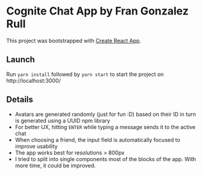 # Cognite Chat App by Fran Gonzalez Rull

This project was bootstrapped with [Create React App](https://github.com/facebook/create-react-app).

## Launch

Run `yarn install` followed by `yarn start` to start the project on http://localhost:3000/

## Details

- Avatars are generated randomly (just for fun :D) based on their ID in turn is generated using a UUID npm library
- For better UX, hitting `ENTER` while typing a message sends it to the active chat
- When choosing a friend, the input field is automatically focused to improve usability
- The app works best for resolutions > 800px 
- I tried to split into single components most of the blocks of the app. With more time, it could be improved.
